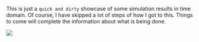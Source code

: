 This is just a `quick and dirty` showcase of some simulation results in time domain. Of course, I have skipped a lot of steps of how I got to this. Things to come will complete the information about what is being done.


![](assets/Voro.gif)








